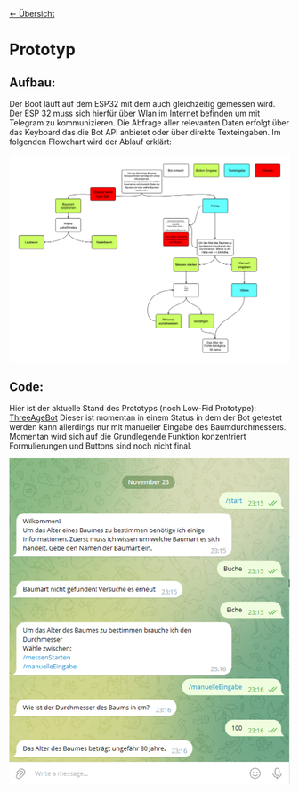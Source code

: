 [<- Übersicht](README.md)

# Prototyp 


## Aufbau:

Der Boot läuft auf dem ESP32 mit dem auch gleichzeitig gemessen wird. Der ESP 32 muss sich hierfür über Wlan im Internet befinden um mit Telegram zu kommunizieren. Die Abfrage aller relevanten Daten erfolgt über das Keyboard das die Bot API anbietet oder über direkte Texteingaben. Im folgenden Flowchart wird der Ablauf erklärt:

![Flow Chart](./images/Flowchart_v1.png)


## Code:

Hier ist der aktuelle Stand des Prototyps (noch Low-Fid Prototype): [ThreeAgeBot](https://github.com/Julian-Katz/ThreeAgeBot)
Dieser ist momentan in einem Status in dem der Bot getestet werden kann allerdings nur mit manueller Eingabe des Baumdurchmessers. Momentan wird sich auf die Grundlegende Funktion konzentriert Formulierungen und Buttons sind noch nicht final. 

![Prototyp Low Fid](./images/Prototyp_Low.png)